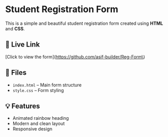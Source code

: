 # Student Registration Form

This is a simple and beautiful student registration form created using **HTML** and **CSS**.

## 🔗 Live Link

[Click to view the form](https://github.com/asif-builder/Reg-Form\)

## 📁 Files

- `index.html` – Main form structure
- `style.css` – Form styling

## 💡 Features

- Animated rainbow heading
- Modern and clean layout
- Responsive design
